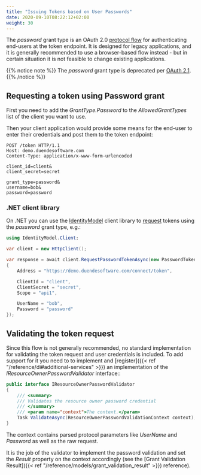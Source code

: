 ```yaml
---
title: "Issuing Tokens based on User Passwords"
date: 2020-09-10T08:22:12+02:00
weight: 30
---
```


The *password* grant type is an OAuth 2.0 [protocol flow](https://tools.ietf.org/html/rfc6749#section-4.3) for authenticating end-users at the token endpoint. It is designed for legacy applications, and it is generally recommended to use a browser-based flow instead - but in certain situation it is not feasible to change existing applications.

{{% notice note %}}
The *password* grant type is deprecated per [OAuth 2.1](https://tools.ietf.org/wg/oauth/draft-ietf-oauth-v2-1/).
{{% /notice %}}

## Requesting a token using Password grant
First you need to add the *GrantType.Password* to the *AllowedGrantTypes* list of the client you want to use.

Then your client application would provide some means for the end-user to enter their credentials and post them to the token endpoint:

```
POST /token HTTP/1.1
Host: demo.duendesoftware.com
Content-Type: application/x-www-form-urlencoded

client_id=client&
client_secret=secret

grant_type=password&
username=bob&
password=password
```

### .NET client library
On .NET you can use the [IdentityModel](https://identitymodel.readthedocs.io/en/latest/) client library to [request](https://identitymodel.readthedocs.io/en/latest/client/token.html) tokens using the *password* grant type, e.g.:

```cs
using IdentityModel.Client;

var client = new HttpClient();

var response = await client.RequestPasswordTokenAsync(new PasswordTokenRequest
{
    Address = "https://demo.duendesoftware.com/connect/token",

    ClientId = "client",
    ClientSecret = "secret",
    Scope = "api1",

    UserName = "bob",
    Password = "password"
});
```

## Validating the token request
Since this flow is not generally recommended, no standard implementation for validating the token request and user credentials is included.
To add support for it you need to to implement and [register]({{< ref "/reference/di#additional-services" >}}) an implementation of the *IResourceOwnerPasswordValidator* interface::

```cs
public interface IResourceOwnerPasswordValidator
{
    /// <summary>
    /// Validates the resource owner password credential
    /// </summary>
    /// <param name="context">The context.</param>
    Task ValidateAsync(ResourceOwnerPasswordValidationContext context);
}
```

The context contains parsed protocol parameters like *UserName* and *Password* as well as the raw request.

It is the job of the validator to implement the password validation and set the *Result* property on the context accordingly (see the [Grant Validation Result]({{< ref "/reference/models/grant_validation_result" >}}) reference).
